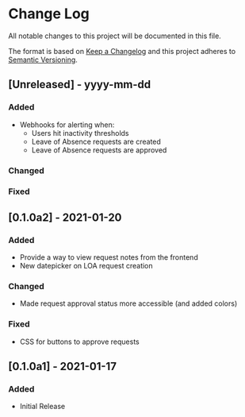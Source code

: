 # Change Log

All notable changes to this project will be documented in this file.

The format is based on [Keep a Changelog](http://keepachangelog.com/)
and this project adheres to [Semantic Versioning](http://semver.org/).

## [Unreleased] - yyyy-mm-dd

### Added
- Webhooks for alerting when:
  - Users hit inactivity thresholds
  - Leave of Absence requests are created
  - Leave of Absence requests are approved
### Changed

### Fixed

## [0.1.0a2] - 2021-01-20

### Added
- Provide a way to view request notes from the frontend
- New datepicker on LOA request creation
### Changed
- Made request approval status more accessible (and added colors)
### Fixed
- CSS for buttons to approve requests

## [0.1.0a1] - 2021-01-17

### Added
- Initial Release
